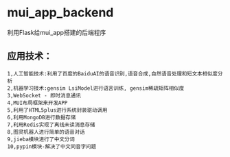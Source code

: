 # mui_app_backend
利用Flask给mui_app搭建的后端程序

## 应用技术：
    1,人工智能技术:利用了百度的BaiduAI的语音识别,语音合成,自然语音处理和短文本相似度分析
    2,机器学习技术:gensim LsiModel进行语言训练, gensim稀疏矩阵相似度
    3,WebSocket - 即时消息通讯
    4,MUI布局框架来开发APP
    5,利用了HTML5plus进行系统封装驱动调用
    6,利用MongoDB进行数据存储
    7,利用Redis实现了离线未读消息存储
    8,图灵机器人进行简单的语音对话
    9,jieba模块进行了中文分词
    10,pypin模块-解决了中文同音字问题
